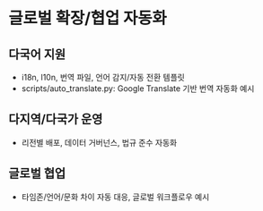 # 글로벌 확장/협업 자동화

## 다국어 지원
- i18n, l10n, 번역 파일, 언어 감지/자동 전환 템플릿
- scripts/auto_translate.py: Google Translate 기반 번역 자동화 예시

## 다지역/다국가 운영
- 리전별 배포, 데이터 거버넌스, 법규 준수 자동화

## 글로벌 협업
- 타임존/언어/문화 차이 자동 대응, 글로벌 워크플로우 예시 